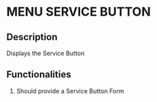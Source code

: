 # MENU SERVICE BUTTON

## Description

Displays the Service Button

 

## Functionalities



1.    Should provide a Service Button Form